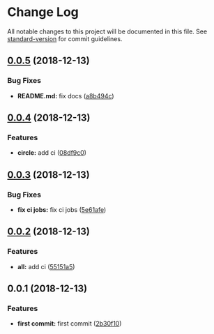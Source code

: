 # Change Log

All notable changes to this project will be documented in this file. See [standard-version](https://github.com/conventional-changelog/standard-version) for commit guidelines.

<a name="0.0.5"></a>
## [0.0.5](https://github.com/Lighting-Jack/request-provider/compare/v0.0.4...v0.0.5) (2018-12-13)


### Bug Fixes

* **README.md:** fix docs ([a8b494c](https://github.com/Lighting-Jack/request-provider/commit/a8b494c))



<a name="0.0.4"></a>
## [0.0.4](https://github.com/Lighting-Jack/request-provider/compare/v0.0.3...v0.0.4) (2018-12-13)


### Features

* **circle:** add ci ([08df9c0](https://github.com/Lighting-Jack/request-provider/commit/08df9c0))



<a name="0.0.3"></a>
## [0.0.3](https://github.com/Lighting-Jack/request-provider/compare/v0.0.2...v0.0.3) (2018-12-13)


### Bug Fixes

* **fix ci jobs:** fix ci jobs ([5e61afe](https://github.com/Lighting-Jack/request-provider/commit/5e61afe))



<a name="0.0.2"></a>
## [0.0.2](https://github.com/Lighting-Jack/request-provider/compare/v0.0.1...v0.0.2) (2018-12-13)


### Features

* **all:** add ci ([55151a5](https://github.com/Lighting-Jack/request-provider/commit/55151a5))



<a name="0.0.1"></a>
## 0.0.1 (2018-12-13)


### Features

* **first commit:** first commit ([2b30f10](https://github.com/Lighting-Jack/request-provider/commit/2b30f10))
